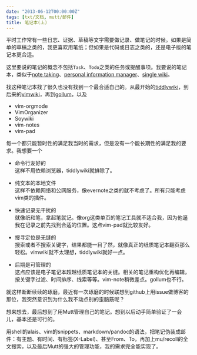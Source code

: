```yaml
---
date: "2013-06-12T00:00:00Z"
tags: [txt/文档, mutt/邮件]
title: 笔记本(上)
---
```


平时工作常有一些日志、证据、草稿等文字需要做记录、做笔记的时候。如果是简单的草稿之类的，我更喜欢用笔纸；但如果是代码或日志之类的，还是电子版的笔记本更合适。

这里要说的笔记的概念不包括`Task`、`Todo`之类的任务或提醒事项。我要说的笔记本，类似于[note taking][1]、[personal information manager][2]、[single wiki][3]。

找这种笔记本找了很久也没有找到一个最合适自己的。从最开始的[tiddlywiki][4]，到后来的[vimwiki][5]，再到[gollum][6]，以及

 - vim-orgmode
 - VimOrganizer
 - Soywiki
 - vim-notes
 - vim-pad

每一个都只能暂时性的满足我当时的需求，但是没有一个能长期性的满足我的要求。我想要一个

- 命令行友好的  
  这样不用依赖浏览器，tiddlywiki就排除了。

- 纯文本的本地文件  
  这样不依赖网络和公网服务，像evernote之类的就不考虑了。所有只能考虑vim类的插件。

- 快速记录无干扰的  
  就像纸和笔，拿起笔就记。像org这类单页的笔记工具就不适合我，因为他逼我在记录之前先找到合适的位置。这点vim-pad就比较友好。

- 搜寻定位是无缝的  
  搜索或者不搜索关键字，结果都能一目了然，就像真正的纸质笔记本翻页那么轻松。vimwiki就不太理想，tiddlywiki就好一点。

- 后期是可管理的  
  这点应该是电子笔记本超越纸质笔记本的关键。相关的笔记重构优化再编辑，按关键字过滤、时间排序、线索等等。vim-note稍微差点。gollum也不行。

就这样断断续续的琢磨，最近有一次琢磨的时候联想到github上用issue做博客的那位，我突然意识到为什么我不动点别的歪脑筋呢？

想来想去，最后想到了用Mutt管理自己的笔记。想到以后动手简单验证了一会儿，基本还是可行的。

用shell的alais、vim的snippets、markdown/pandoc的语法，把笔记伪装成邮件：有主题、有时间、有标签(X-Label)、甚至From、To，再加上mu/recoll的全文搜索，以及最后Mutt的强大的管理功能，我的需求完全能实现了。

[1]: http://en.wikipedia.org/wiki/Note-taking
[2]: http://en.wikipedia.org/wiki/Personal_information_manager
[3]: http://en.wikipedia.org/wiki/Personal_wiki
[4]: http://tiddlywiki.com/
[5]: http://www.vim.org/scripts/script.php?script_id=2226
[6]: https://github.com/gollum/gollum


